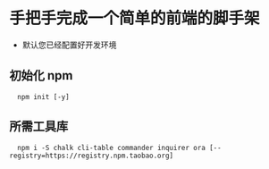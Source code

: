 # 手把手完成一个简单的前端的脚手架
* 默认您已经配置好开发环境

## 初始化 npm

``` shell
  npm init [-y]
```

## 所需工具库

``` shell
  npm i -S chalk cli-table commander inquirer ora [--registry=https://registry.npm.taobao.org]
```
